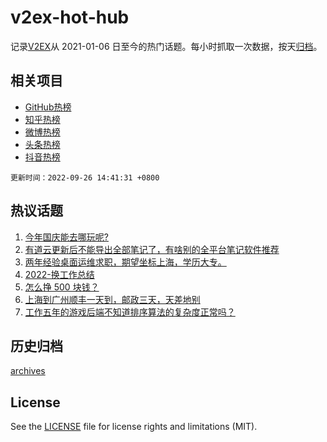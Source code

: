 # v2ex-hot-hub

 记录[V2EX](https://www.v2ex.com/)从 2021-01-06 日至今的热门话题。每小时抓取一次数据，按天[归档](archives)。
 
 ## 相关项目

- [GitHub热榜](https://github.com/snaildev/github-hot-hub)
- [知乎热榜](https://github.com/snaildev/zhihu-hot-hub)
- [微博热榜](https://github.com/snaildev/weibo-hot-hub)
- [头条热榜](https://github.com/snaildev/toutiao-hot-hub)
- [抖音热榜](https://github.com/snaildev/douyin-hot-hub)


 `更新时间：2022-09-26 14:41:31 +0800`

## 热议话题

1. [今年国庆能去哪玩呢?](https://www.v2ex.com/t/882929)
1. [有道云更新后不能导出全部笔记了，有啥别的全平台笔记软件推荐](https://www.v2ex.com/t/882884)
1. [两年经验桌面运维求职，期望坐标上海，学历大专。](https://www.v2ex.com/t/882910)
1. [2022-换工作总结](https://www.v2ex.com/t/882872)
1. [怎么挣 500 块钱？](https://www.v2ex.com/t/882795)
1. [上海到广州顺丰一天到，邮政三天，天差地别](https://www.v2ex.com/t/882905)
1. [工作五年的游戏后端不知道排序算法的复杂度正常吗？](https://www.v2ex.com/t/882982)

## 历史归档

[archives](archives)

## License

See the [LICENSE](LICENSE) file for license rights and limitations (MIT).
